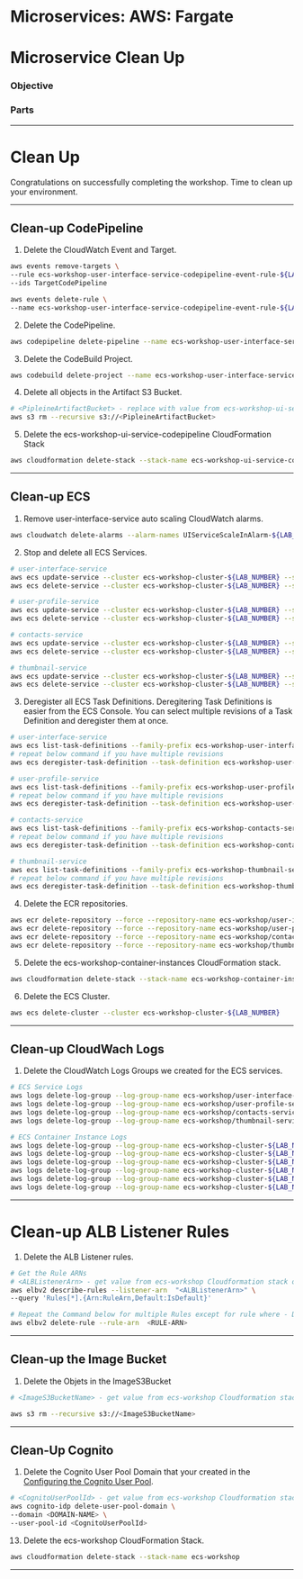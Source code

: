 # Microservices: AWS: Fargate
# Microservice Clean Up

### Objective



### Parts



___

# Clean Up

Congratulations on successfully completing the workshop. Time to clean up your environment.

___

## Clean-up CodePipeline

1. Delete the CloudWatch Event and Target.

```bash
aws events remove-targets \
--rule ecs-workshop-user-interface-service-codepipeline-event-rule-${LAB_NUMBER} \
--ids TargetCodePipeline

aws events delete-rule \
--name ecs-workshop-user-interface-service-codepipeline-event-rule-${LAB_NUMBER}
```

2. Delete the CodePipeline.

```bash
aws codepipeline delete-pipeline --name ecs-workshop-user-interface-service-codepipeline-${LAB_NUMBER}
```

3. Delete the CodeBuild Project.

```bash
aws codebuild delete-project --name ecs-workshop-user-interface-service-build-project-${LAB_NUMBER}
```

4. Delete all objects in the Artifact S3 Bucket.

```bash
# <PipleineArtifactBucket> - replace with value from ecs-workshop-ui-service-codepipeline CloudFormation Stack Output
aws s3 rm --recursive s3://<PipleineArtifactBucket>
```

5. Delete the ecs-workshop-ui-service-codepipeline CloudFormation Stack

```bash
aws cloudformation delete-stack --stack-name ecs-workshop-ui-service-codepipeline-${LAB_NUMBER}
```

___

## Clean-up ECS

1. Remove user-interface-service auto scaling CloudWatch alarms.

```bash
aws cloudwatch delete-alarms --alarm-names UIServiceScaleInAlarm-${LAB_NUMBER} UIServiceScaleOutAlarm-${LAB_NUMBER}
```

2. Stop and delete all ECS Services.

```bash
# user-interface-service
aws ecs update-service --cluster ecs-workshop-cluster-${LAB_NUMBER} --service user-interface-service --desired-count 0
aws ecs delete-service --cluster ecs-workshop-cluster-${LAB_NUMBER} --service user-interface-service

# user-profile-service
aws ecs update-service --cluster ecs-workshop-cluster-${LAB_NUMBER} --service user-profile-service --desired-count 0
aws ecs delete-service --cluster ecs-workshop-cluster-${LAB_NUMBER} --service user-profile-service

# contacts-service
aws ecs update-service --cluster ecs-workshop-cluster-${LAB_NUMBER} --service contacts-service --desired-count 0
aws ecs delete-service --cluster ecs-workshop-cluster-${LAB_NUMBER} --service contacts-service

# thumbnail-service
aws ecs update-service --cluster ecs-workshop-cluster-${LAB_NUMBER} --service thumbnail-service --desired-count 0
aws ecs delete-service --cluster ecs-workshop-cluster-${LAB_NUMBER} --service thumbnail-service
```

3. Deregister all ECS Task Definitions. Deregitering Task Definitions is easier from the ECS Console. You can select multiple revisions of a Task Definition and deregister them at once.

```bash
# user-interface-service
aws ecs list-task-definitions --family-prefix ecs-workshop-user-interface-service-${LAB_NUMBER} --query taskDefinitionArns
# repeat below command if you have multiple revisions
aws ecs deregister-task-definition --task-definition ecs-workshop-user-interface-service-${LAB_NUMBER}:<REVISION_NUMBER>

# user-profile-service
aws ecs list-task-definitions --family-prefix ecs-workshop-user-profile-service-${LAB_NUMBER} --query taskDefinitionArns
# repeat below command if you have multiple revisions
aws ecs deregister-task-definition --task-definition ecs-workshop-user-profile-service-${LAB_NUMBER}:<REVISION_NUMBER>

# contacts-service
aws ecs list-task-definitions --family-prefix ecs-workshop-contacts-service-${LAB_NUMBER} --query taskDefinitionArns
# repeat below command if you have multiple revisions
aws ecs deregister-task-definition --task-definition ecs-workshop-contacts-service-${LAB_NUMBER}:<REVISION_NUMBER>

# thumbnail-service
aws ecs list-task-definitions --family-prefix ecs-workshop-thumbnail-service-${LAB_NUMBER} --query taskDefinitionArns
# repeat below command if you have multiple revisions
aws ecs deregister-task-definition --task-definition ecs-workshop-thumbnail-service-${LAB_NUMBER}:<REVISION_NUMBER>
```

4. Delete the ECR repositories.

```bash
aws ecr delete-repository --force --repository-name ecs-workshop/user-interface-service-${LAB_NUMBER}
aws ecr delete-repository --force --repository-name ecs-workshop/user-profile-service-${LAB_NUMBER}
aws ecr delete-repository --force --repository-name ecs-workshop/contacts-service-${LAB_NUMBER}
aws ecr delete-repository --force --repository-name ecs-workshop/thumbnail-service-${LAB_NUMBER}
```

5. Delete the ecs-workshop-container-instances CloudFormation stack.

```bash
aws cloudformation delete-stack --stack-name ecs-workshop-container-instances-${LAB_NUMBER}
```

6. Delete the ECS Cluster.

```bash
aws ecs delete-cluster --cluster ecs-workshop-cluster-${LAB_NUMBER}
```
___

## Clean-up CloudWach Logs

1. Delete the CloudWatch Logs Groups we created for the ECS services.

```bash
# ECS Service Logs
aws logs delete-log-group --log-group-name ecs-workshop/user-interface-service-${LAB_NUMBER}
aws logs delete-log-group --log-group-name ecs-workshop/user-profile-service-${LAB_NUMBER}
aws logs delete-log-group --log-group-name ecs-workshop/contacts-service-${LAB_NUMBER}
aws logs delete-log-group --log-group-name ecs-workshop/thumbnail-service-${LAB_NUMBER}

# ECS Container Instance Logs
aws logs delete-log-group --log-group-name ecs-workshop-cluster-${LAB_NUMBER}-/var/log/dmesg
aws logs delete-log-group --log-group-name ecs-workshop-cluster-${LAB_NUMBER}-/var/log/docker
aws logs delete-log-group --log-group-name ecs-workshop-cluster-${LAB_NUMBER}-/var/log/ecs/audit.log
aws logs delete-log-group --log-group-name ecs-workshop-cluster-${LAB_NUMBER}-/var/log/ecs/ecs-agent.log
aws logs delete-log-group --log-group-name ecs-workshop-cluster-${LAB_NUMBER}-/var/log/ecs/ecs-init.log
aws logs delete-log-group --log-group-name ecs-workshop-cluster-${LAB_NUMBER}-/var/log/messages
```

___

# Clean-up ALB Listener Rules

1. Delete the ALB Listener rules.

```bash
# Get the Rule ARNs
# <ALBListenerArn> - get value from ecs-workshop Cloudformation stack output
aws elbv2 describe-rules --listener-arn  "<ALBListenerArn>" \
--query 'Rules[*].{Arn:RuleArn,Default:IsDefault}'

# Repeat the Command below for multiple Rules except for rule where - Default:true
aws elbv2 delete-rule --rule-arn  <RULE-ARN>
```

___

## Clean-up the Image Bucket

1. Delete the Objets in the ImageS3Bucket

```bash
# <ImageS3BucketName> - get value from ecs-workshop Cloudformation stack output

aws s3 rm --recursive s3://<ImageS3BucketName>
```

___

## Clean-Up Cognito

1. Delete the Cognito User Pool Domain that your created in the [Configuring the Cognito User Pool](lab-setup.md#configuring-the-cognito-user-pool).

```bash
# <CognitoUserPoolId> - get value from ecs-workshop Cloudformation stack output
aws cognito-idp delete-user-pool-domain \
--domain <DOMAIN-NAME> \
--user-pool-id <CognitoUserPoolId>
```

13. Delete the ecs-workshop CloudFormation Stack.

```bash
aws cloudformation delete-stack --stack-name ecs-workshop
```

___
